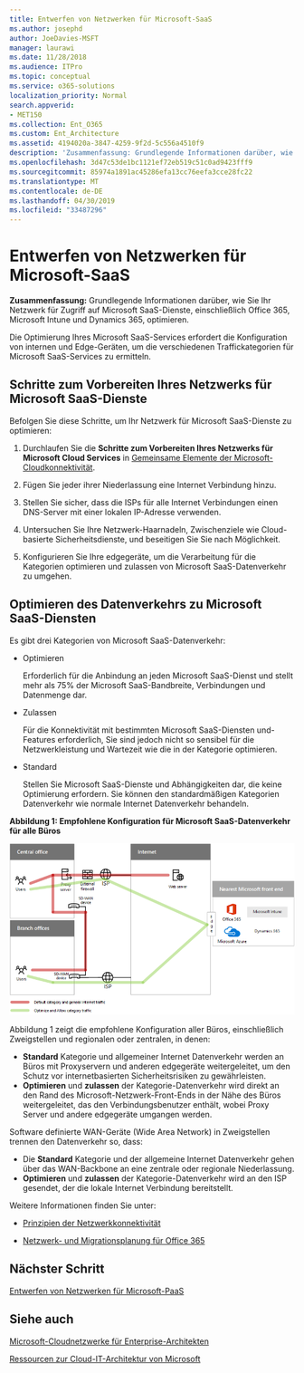 ```yaml
---
title: Entwerfen von Netzwerken für Microsoft-SaaS
ms.author: josephd
author: JoeDavies-MSFT
manager: laurawi
ms.date: 11/28/2018
ms.audience: ITPro
ms.topic: conceptual
ms.service: o365-solutions
localization_priority: Normal
search.appverid:
- MET150
ms.collection: Ent_O365
ms.custom: Ent_Architecture
ms.assetid: 4194020a-3847-4259-9f2d-5c556a4510f9
description: 'Zusammenfassung: Grundlegende Informationen darüber, wie Sie Ihr Netzwerk für Zugriff auf Microsoft SaaS-Dienste, einschließlich Office 365, Microsoft Intune und Dynamics 365, optimieren.'
ms.openlocfilehash: 3d47c53de1bc1121ef72eb519c51c0ad9423fff9
ms.sourcegitcommit: 85974a1891ac45286efa13cc76eefa3cce28fc22
ms.translationtype: MT
ms.contentlocale: de-DE
ms.lasthandoff: 04/30/2019
ms.locfileid: "33487296"
---
```

# <a name="designing-networking-for-microsoft-saas"></a>Entwerfen von Netzwerken für Microsoft-SaaS

 **Zusammenfassung:** Grundlegende Informationen darüber, wie Sie Ihr Netzwerk für Zugriff auf Microsoft SaaS-Dienste, einschließlich Office 365, Microsoft Intune und Dynamics 365, optimieren.
  
Die Optimierung Ihres Microsoft SaaS-Services erfordert die Konfiguration von internen und Edge-Geräten, um die verschiedenen Traffickategorien für Microsoft SaaS-Services zu ermitteln.
  
## <a name="steps-to-prepare-your-network-for-microsoft-saas-services"></a>Schritte zum Vorbereiten Ihres Netzwerks für Microsoft SaaS-Dienste

Befolgen Sie diese Schritte, um Ihr Netzwerk für Microsoft SaaS-Dienste zu optimieren:
  
1. Durchlaufen Sie die **Schritte zum Vorbereiten Ihres Netzwerks für Microsoft Cloud Services** in [Gemeinsame Elemente der Microsoft-Cloudkonnektivität](common-elements-of-microsoft-cloud-connectivity.md).
    
2. Fügen Sie jeder ihrer Niederlassung eine Internet Verbindung hinzu.
    
3. Stellen Sie sicher, dass die ISPs für alle Internet Verbindungen einen DNS-Server mit einer lokalen IP-Adresse verwenden.
    
4. Untersuchen Sie Ihre Netzwerk-Haarnadeln, Zwischenziele wie Cloud-basierte Sicherheitsdienste, und beseitigen Sie Sie nach Möglichkeit.
    
5. Konfigurieren Sie Ihre edgegeräte, um die Verarbeitung für die Kategorien optimieren und zulassen von Microsoft SaaS-Datenverkehr zu umgehen.

## <a name="optimizing-traffic-to-microsofts-saas-services"></a>Optimieren des Datenverkehrs zu Microsoft SaaS-Diensten    

Es gibt drei Kategorien von Microsoft SaaS-Datenverkehr:

- Optimieren

  Erforderlich für die Anbindung an jeden Microsoft SaaS-Dienst und stellt mehr als 75% der Microsoft SaaS-Bandbreite, Verbindungen und Datenmenge dar.

- Zulassen

  Für die Konnektivität mit bestimmten Microsoft SaaS-Diensten und-Features erforderlich, Sie sind jedoch nicht so sensibel für die Netzwerkleistung und Wartezeit wie die in der Kategorie optimieren.

- Standard

  Stellen Sie Microsoft SaaS-Dienste und Abhängigkeiten dar, die keine Optimierung erfordern. Sie können den standardmäßigen Kategorien Datenverkehr wie normale Internet Datenverkehr behandeln.


**Abbildung 1: Empfohlene Konfiguration für Microsoft SaaS-Datenverkehr für alle Büros**

![Abbildung 1: Empfohlene Konfiguration für Microsoft SaaS-Datenverkehr für alle Büros](media/Network-Poster/SaaS1.png)

Abbildung 1 zeigt die empfohlene Konfiguration aller Büros, einschließlich Zweigstellen und regionalen oder zentralen, in denen:

- **Standard** Kategorie und allgemeiner Internet Datenverkehr werden an Büros mit Proxyservern und anderen edgegeräte weitergeleitet, um den Schutz vor internetbasierten Sicherheitsrisiken zu gewährleisten.
- **Optimieren** und **zulassen** der Kategorie-Datenverkehr wird direkt an den Rand des Microsoft-Netzwerk-Front-Ends in der Nähe des Büros weitergeleitet, das den Verbindungsbenutzer enthält, wobei Proxy Server und andere edgegeräte umgangen werden.

Software definierte WAN-Geräte (Wide Area Network) in Zweigstellen trennen den Datenverkehr so, dass: 

- Die **Standard** Kategorie und der allgemeine Internet Datenverkehr gehen über das WAN-Backbone an eine zentrale oder regionale Niederlassung. 
- **Optimieren** und **zulassen** der Kategorie-Datenverkehr wird an den ISP gesendet, der die lokale Internet Verbindung bereitstellt.
  
Weitere Informationen finden Sie unter:
  
- [Prinzipien der Netzwerkkonnektivität](https://aka.ms/expressrouteoffice365)

- [Netzwerk- und Migrationsplanung für Office 365](https://aka.ms/tune)
    
## <a name="next-step"></a>Nächster Schritt

[Entwerfen von Netzwerken für Microsoft-PaaS](designing-networking-for-microsoft-azure-paas.md)
    
## <a name="see-also"></a>Siehe auch

[Microsoft-Cloudnetzwerke für Enterprise-Architekten](microsoft-cloud-networking-for-enterprise-architects.md)
  
[Ressourcen zur Cloud-IT-Architektur von Microsoft](microsoft-cloud-it-architecture-resources.md)

